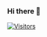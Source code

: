 ### Hi there 👋
[![Visitors](https://visitor-badge.laobi.icu/badge?page_id=n7itro.n7itro)](https://www.github.com/n7itro)
